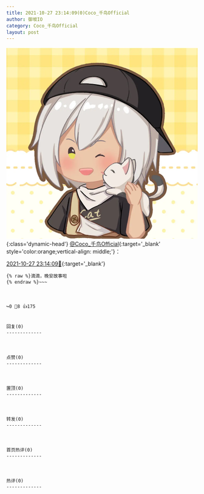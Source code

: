 ```yaml
---
title: 2021-10-27 23:14:09(0)Coco_千鸟Official
author: 御坂IO
category: Coco_千鸟Official
layout: post
---
```


![img](/images/85e485bc0dbd0cde4d15f24d7cffe9704618ad10.jpg){:class='dynamic-head'}
[@Coco_千鸟Official](https://space.bilibili.com/1891728206/dynamic){:target='_blank' style='color:orange;vertical-align: middle;'}：

[2021-10-27 23:14:09🔗](https://t.bilibili.com/586302760056902536){:target='_blank'}

~~~
{% raw %}滴滴，晚安故事啦
{% endraw %}~~~



↪️0 💬8 👍175


回复(0)
-------------



点赞(0)
-------------



置顶(0)
-------------



转发(0)
-------------



首页热评(0)
-------------



热评(0)
-------------



